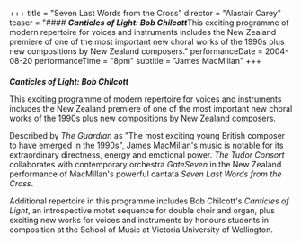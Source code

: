+++
title = "Seven Last Words from the Cross"
director = "Alastair Carey"
teaser = "#### ***Canticles of Light: Bob Chilcott***This exciting programme of modern repertoire for voices and instruments includes the New Zealand premiere of one of the most important new choral works of the 1990s plus new compositions by New Zealand composers."
performanceDate = 2004-08-20
performanceTime = "8pm"
subtitle = "James MacMillan"
+++

#### 
***Canticles of Light: Bob Chilcott***


This exciting programme of modern repertoire for voices and instruments includes the New Zealand premiere of one of the most important new choral works of the 1990s plus new compositions by New Zealand composers.


Described by *The Guardian* as "The most exciting young British composer to have emerged in the 1990s", James MacMillan's music is notable for its extraordinary directness, energy and emotional power. *The Tudor Consort* collaborates with contemporary orchestra *GateSeven* in the New Zealand performance of MacMillan's powerful cantata *Seven Last Words from the Cross*.


Additional repertoire in this programme includes Bob Chilcott's *Canticles of Light*, an introspective motet sequence for double choir and organ, plus exciting new works for voices and instruments by honours students in composition at the School of Music at Victoria University of Wellington.
